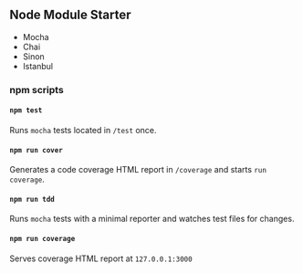 Node Module Starter
----
- Mocha
- Chai
- Sinon
- Istanbul

### npm scripts

#### `npm test`
Runs `mocha` tests located in `/test` once.
#### `npm run cover`
Generates a code coverage HTML report in `/coverage` and starts `run coverage`.
#### `npm run tdd`
Runs `mocha` tests with a minimal reporter and watches test files for changes.
#### `npm run coverage`
Serves coverage HTML report at `127.0.0.1:3000` 

